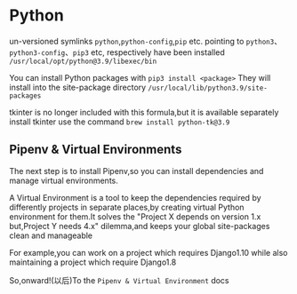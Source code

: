# Python

un-versioned symlinks `python`,`python-config`,`pip` etc.
pointing to `python3`、`python3-config`、`pip3` etc,
respectively have been installed `/usr/local/opt/python@3.9/libexec/bin`

You can install Python packages with `pip3 install <package>`
They will install into the site-package directory `/usr/local/lib/python3.9/site-packages`

tkinter is no longer included with this formula,but it is available separately
install tkinter use the command `brew install python-tk@3.9`

## Pipenv & Virtual Environments

The next step is to install Pipenv,so you can install dependencies and manage virtual environments.

A Virtual Environment is a tool to keep the dependencies required by differently projects in separate places,by creating virtual Python environment for them.It solves the "Project X depends on version 1.x but,Project Y needs 4.x" dilemma,and keeps your global site-packages clean and manageable

For example,you can work on a project which requires Django1.10 while also maintaining
a project which require Django1.8

So,onward!(以后)To the `Pipenv & Virtual Environment` docs
